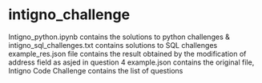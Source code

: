 # intigno_challenge
Intigno_python.ipynb contains the solutions to python challenges & intigno_sql_challenges.txt contains solutions to SQL challenges 
example_res.json file contains the result obtained by the modification of address field as asjed in question 4
example.json contains the original file, Intigno Code Challenge contains the list of questions 


